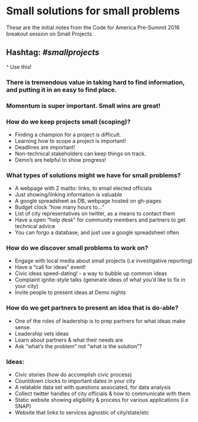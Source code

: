 # Small solutions for small problems #
These are the initial notes from the Code for America Pre-Summit 2016 breakout session on Small Projects.
## Hashtag: _#smallprojects_ ##
^ Use this!

### There is tremendous value in taking hard to find information, and putting it in an easy to find place. ####

### Momentum is super important. Small wins are great! ####

### How do we keep projects small (scoping)? ###
* Finding a champion for a project is difficult. 
* Learning how to scope a project is important!
* Deadlines are important!
* Non-technical stakeholders can keep things on track.
* Demo’s are helpful to show progress!

 
### What types of solutions might we have for small problems? ###
* A webpage with 2 mailto: links, to email elected officials
* Just showing/linking information is valuable
* A google spreadsheet as DB, webpage hosted on gh-pages
* Budget clock “how many hours to…”
* List of city representatives on twitter, as a means to contact them
* Have a open “help desk” for community members and partners to get technical advice
* You can forgo a database, and just use a google spreadsheet often

### How do we discover small problems to work on? ###
* Engage with local media about small projects (i.e investigative reporting)
* Have a “call for ideas” event!
* Civic ideas speed-dating! - a way to bubble up common ideas
* Complaint ignite-style talks (generate ideas of what you’d like to fix in your city)
* Invite people to present ideas at Demo nights

### How do we get partners to present an idea that is do-able? ###
* One of the roles of leadership is to prep partners for what ideas make sense. 
* Leadership vets ideas
* Learn about partners & what their needs are
* Ask “what’s the problem” not “what is the solution”?

### Ideas: ###
* Civic stories (how do accomplish civic process)
* Countdown clocks to important dates in your city
* A relatable data set with questions associated, for data analysis
* Collect twitter handles of city officials & how to communicate with them
* Static website showing eligibility & process for various applications (i.e SNAP)
* Website that links to services agnostic of city/state/etc
